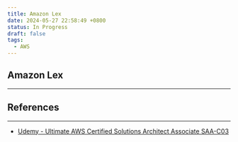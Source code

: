```yaml
---
title: Amazon Lex
date: 2024-05-27 22:58:49 +0800
status: In Progress
draft: false
tags:
  - AWS
---
```

## Amazon Lex
---


## References
---
- [Udemy - Ultimate AWS Certified Solutions Architect Associate SAA-C03](https://www.udemy.com/course/aws-certified-solutions-architect-associate-saa-c03)
